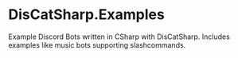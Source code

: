 # DisCatSharp.Examples
Example Discord Bots written in CSharp with DisCatSharp. Includes examples like music bots supporting slashcommands.
